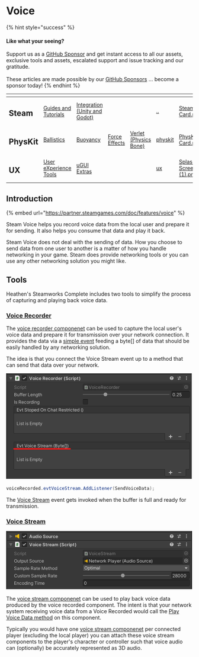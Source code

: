 # Voice

{% hint style="success" %}
#### Like what your seeing?

Support us as a [GitHub Sponsor](../../../../) and get instant access to all our assets, exclusive tools and assets, escalated support and issue tracking and our gratitude.\
\
These articles are made possible by our [GitHub Sponsors](../../../../) ... become a sponsor today!
{% endhint %}

<table data-view="cards"><thead><tr><th></th><th></th><th></th><th></th><th></th><th data-hidden data-card-target data-type="content-ref"></th><th data-hidden data-card-cover data-type="files"></th></tr></thead><tbody><tr><td><h2>Steam</h2></td><td><a href="../">Guides and Tutorials</a></td><td><a href="../../../../assets/steamworks/">Integration (Unity and Godot)</a></td><td></td><td></td><td><a href="../">..</a></td><td><a href="../../../../.gitbook/assets/Steamworks Card.png">Steamworks Card.png</a></td></tr><tr><td><h2>PhysKit</h2></td><td><a href="../../../../assets/physkit/learning/sample-scenes/1-ballistic-basics.md">Ballistics</a></td><td><a href="../../../../assets/physkit/learning/sample-scenes/1-buoyancy-example.md">Buoyancy</a></td><td><a href="../../../../assets/physkit/learning/sample-scenes/1-force-effect-fields.md">Force Effects</a></td><td><a href="../../../../assets/physkit/learning/sample-scenes/2-verlet-spring-skinned-mesh.md">Verlet (Physics Bone)</a></td><td><a href="../../../../assets/physkit/">physkit</a></td><td><a href="../../../../.gitbook/assets/PhysKit Card.png">PhysKit Card.png</a></td></tr><tr><td><h2>UX</h2></td><td><a href="../../../../assets/ux/learning/core-concepts/">User eXperience Tools</a></td><td><a href="../../../../assets/ux/learning/ugui-extras/">uGUI Extras</a></td><td></td><td></td><td><a href="../../../../assets/ux/">ux</a></td><td><a href="../../../../.gitbook/assets/Splash Screen (1).png">Splash Screen (1).png</a></td></tr></tbody></table>

## &#x20;Introduction

{% embed url="https://partner.steamgames.com/doc/features/voice" %}

Steam Voice helps you record voice data from the local user and prepare it for sending. It also helps you consume that data and play it back.

Steam Voice does not deal with the sending of data. How you choose to send data from one user to another is a matter of how you handle networking in your game. Steam does provide networking tools or you can use any other networking solution you might like.

## Tools

Heathen's Steamworks Complete includes two tools to simplify the process of capturing and playing back voice data.

### [Voice Recorder](../../../../assets/steamworks/unity/components/voice-recorder.md)

The [voice recorder componenet](../../../../assets/steamworks/unity/components/voice-recorder.md) can be used to capture the local user's voice data and prepare it for transmission over your network connection. It provides the data via a [simple event](../../../../assets/steamworks/unity/components/voice-recorder.md#evtvoicestream) feeding a byte\[] of data that should be easily handled by any networking solution.

The idea is that you connect the Voice Stream event up to a method that can send that data over your network.

![](<../../../../.gitbook/assets/image (158) (1) (1).png>)

```csharp
voiceRecorded.evtVoiceStream.AddListener(SendVoiceData);
```

The [Voice Stream](../../../../assets/steamworks/unity/components/voice-recorder.md#evtvoicestream) event gets invoked when the buffer is full and ready for transmission.

### [Voice Stream](../../../../assets/steamworks/unity/components/voice-stream.md)

![](<../../../../.gitbook/assets/image (187) (1) (1) (1).png>)

The [voice stream componenet](../../../../assets/steamworks/unity/components/voice-stream.md) can be used to play back voice data produced by the voice recorded component. The intent is that your network system receiving voice data from a Voice Recorded would call the [Play Voice Data method](../../../../assets/steamworks/unity/components/voice-stream.md#play-voice-data) on this component.

Typically you would have one [voice stream componenet](../../../../assets/steamworks/unity/components/voice-stream.md) per connected player (excluding the local player) you can attach these voice stream components to the player's character or controller such that voice audio can (optionally) be accurately represented as 3D audio.
